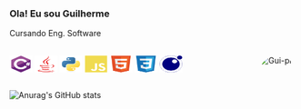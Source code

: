 ### **Ola! Eu sou Guilherme**
Cursando Eng. Software

<div style="display: inline_block"><br>
  <img align="center" alt="Gui-Csharp" height="30" width="40" src="https://raw.githubusercontent.com/devicons/devicon/master/icons/csharp/csharp-original.svg">
  <img align="center" src="https://raw.githubusercontent.com/devicons/devicon/master/icons/java/java-plain.svg" alt="Java" width="40" height="30"/>
  <img align="center" alt="Gui-Python" height="30" width="40" src="https://raw.githubusercontent.com/devicons/devicon/master/icons/python/python-original.svg">
  <img align="center" alt="Gui-Js" height="30" width="40" src="https://raw.githubusercontent.com/devicons/devicon/master/icons/javascript/javascript-plain.svg">
  <img align="center" alt="Gui-HTML" height="30" width="40" src="https://raw.githubusercontent.com/devicons/devicon/master/icons/html5/html5-original.svg">
  <img align="center" alt="Gui-CSS" height="30" width="40" src="https://raw.githubusercontent.com/devicons/devicon/master/icons/css3/css3-original.svg">
  <img align="center" <img src="https://raw.githubusercontent.com/devicons/devicon/master/icons/lua/lua-plain.svg" alt="Lua" width="40" height="30"/>
  <img align="right" alt="Gui-pic" height="150" style="border-radius:50px;" src="https://cdn.discordapp.com/attachments/743968842497392761/1090148507555475548/pica-pau.jpg">
</div>

<br>

![Anurag's GitHub stats](https://github-readme-stats.vercel.app/api?username=guisnw&show_icons=true&theme=dark)

